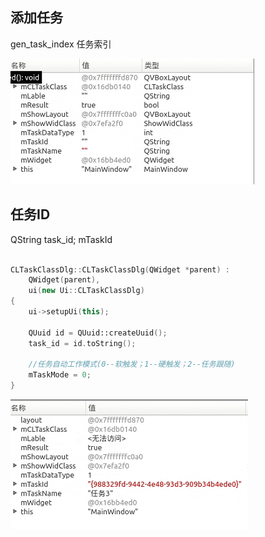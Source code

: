 ## 添加任务

gen_task_index   任务索引

![添加任务](image-11.png)


## 任务ID

QString task_id;  mTaskId

```cpp

CLTaskClassDlg::CLTaskClassDlg(QWidget *parent) :
    QWidget(parent),
    ui(new Ui::CLTaskClassDlg)
{
    ui->setupUi(this);

    QUuid id = QUuid::createUuid();
    task_id = id.toString();

    //任务自动工作模式(0--软触发；1--硬触发；2--任务跟随)
    mTaskMode = 0;
}
```


![任务ID](image-12.png)


